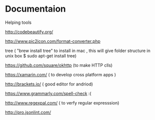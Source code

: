 # Documentaion
Helping tools

http://codebeautify.org/   

http://www.pic2icon.com/format-converter.php

tree <Folder name> ( "brew install tree" to install in mac , this will give folder structure in unix box $ sudo apt-get install tree)

https://github.com/square/okhttp  (to make HTTP clls) 

https://xamarin.com/   ( to develop cross platform apps )

http://brackets.io/  ( good editor for andriod)

https://www.grammarly.com/spell-check :(

http://www.regexpal.com/   ( to verfy regular expresssion)

http://pro.jsonlint.com/


